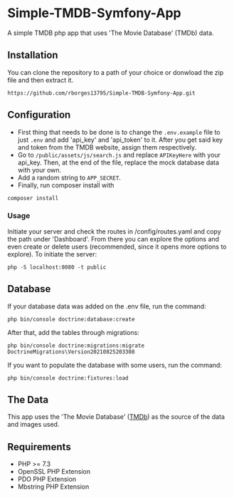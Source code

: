 # Simple-TMDB-Symfony-App
A simple TMDB php app that uses 'The Movie Database' (TMDb) data. 
## Installation
You can clone the repository to a path of your choice or donwload the zip file and then extract it.
```
https://github.com/rborges13795/Simple-TMDB-Symfony-App.git
```
## Configuration
- First thing that needs to be done is to change the `.env.example` file to just `.env` and add 'api_key' and 'api_token' to it. After you get said key and token from the TMDB website, assign them respectively. 
- Go to `/public/assets/js/search.js` and replace `APIKeyHere` with your api_key. Then, at the end of the file, replace the mock database data with your own. 
- Add a random string to `APP_SECRET`.
- Finally, run composer install with
```
composer install 
```
### Usage
Initiate your server and check the routes in /config/routes.yaml and copy the path under 'Dashboard'. From there you can explore the options and even create or delete users (recommended, since it opens more options to explore).
To initiate the server:
```
php -S localhost:8080 -t public
```
## Database
If your database data was added on the .env file, run the command:
```
php bin/console doctrine:database:create
```
After that, add the tables through migrations:
```
php bin/console doctrine:migrations:migrate DoctrineMigrations\Version20210825203308
```
If you want to populate the database with some users, run the command:
```
php bin/console doctrine:fixtures:load
```
## The Data
This app uses the 'The Movie Database' ([TMDb](https://www.themoviedb.org)) as the source of the data and images used.
## Requirements
- PHP >= 7.3
- OpenSSL PHP Extension
- PDO PHP Extension
- Mbstring PHP Extension
